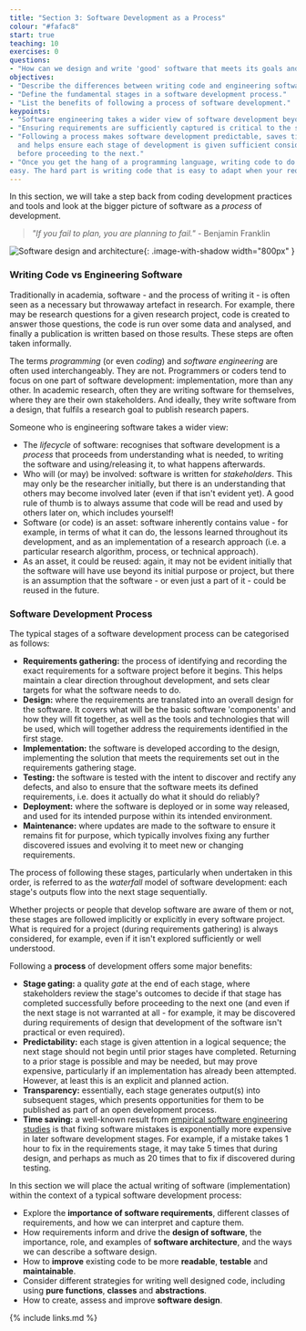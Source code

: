 ```yaml
---
title: "Section 3: Software Development as a Process"
colour: "#fafac8"
start: true
teaching: 10
exercises: 0
questions:
- "How can we design and write 'good' software that meets its goals and requirements?"
objectives:
- "Describe the differences between writing code and engineering software."
- "Define the fundamental stages in a software development process."
- "List the benefits of following a process of software development."
keypoints:
- "Software engineering takes a wider view of software development beyond programming (or coding)."
- "Ensuring requirements are sufficiently captured is critical to the success of any project."
- "Following a process makes software development predictable, saves time in the long run, 
  and helps ensure each stage of development is given sufficient consideration 
  before proceeding to the next."
- "Once you get the hang of a programming language, writing code to do what you want is relatively 
easy. The hard part is writing code that is easy to adapt when your requirements change."
---
```


In this section, we will take a step back from coding development practices and tools
and look at the bigger picture of software as a *process* of development.

> *"If you fail to plan, you are planning to fail."* - Benjamin Franklin

![Software design and architecture](../fig/section3-overview.png){: .image-with-shadow width="800px" }

### Writing Code vs Engineering Software

Traditionally in academia, software - and the process of writing it -
is often seen as a necessary but throwaway artefact in research.
For example, there may be research questions for a given research project,
code is created to answer those questions,
the code is run over some data and analysed,
and finally a publication is written based on those results.
These steps are often taken informally.

The terms *programming* (or even *coding*) and *software engineering* are often used interchangeably.
They are not.
Programmers or coders tend to focus on one part of software development:
implementation, more than any other.
In academic research, often they are writing software for themselves,
where they are their own stakeholders.
And ideally, they write software from a design,
that fulfils a research goal to publish research papers.

Someone who is engineering software takes a wider view:

- The *lifecycle* of software: recognises that software development is a *process*
  that proceeds from understanding what is needed,
  to writing the software and using/releasing it,
  to what happens afterwards.
- Who will (or may) be involved: software is written for *stakeholders*.
  This may only be the researcher initially,
  but there is an understanding that others may become involved later
  (even if that isn't evident yet).
  A good rule of thumb is to always assume that
  code will be read and used by others later on, which includes yourself!
- Software (or code) is an asset: software inherently contains value -
  for example, in terms of what it can do,
  the lessons learned throughout its development,
  and as an implementation of a research approach
  (i.e. a particular research algorithm, process, or technical approach).
- As an asset, it could be reused:
  again, it may not be evident initially that the software will have use
  beyond its initial purpose or project,
  but there is an assumption that the software - or even just a part of it -
  could be reused in the future.

### Software Development Process

The typical stages of a software development process can be categorised as follows:

- **Requirements gathering:**
  the process of identifying and recording the exact requirements for a software project
  before it begins.
  This helps maintain a clear direction throughout development,
  and sets clear targets for what the software needs to do.
- **Design:** where the requirements are translated into an overall design for the software.
  It covers what will be the basic software 'components' and how they will fit together,
  as well as the tools and technologies that will be used,
  which will together address the requirements identified in the first stage.
- **Implementation:** the software is developed according to the design,
  implementing the solution that meets the requirements
  set out in the requirements gathering stage.
- **Testing:** the software is tested with the intent to discover and rectify any defects,
  and also to ensure that the software meets its defined requirements,
  i.e. does it actually do what it should do reliably?
- **Deployment:** where the software is deployed or in some way released,
  and used for its intended purpose within its intended environment.
- **Maintenance:** where updates are made to the software to ensure it remains fit for purpose,
  which typically involves fixing any further discovered issues
  and evolving it to meet new or changing requirements.

The process of following these stages, particularly when undertaken in this order,
is referred to as the *waterfall* model of software development:
each stage's outputs flow into the next stage sequentially.

Whether projects or people that develop software are aware of them or not,
these stages are followed implicitly or explicitly in every software project.
What is required for a project (during requirements gathering) is always considered, for example,
even if it isn't explored sufficiently or well understood.

Following a **process** of development offers some major benefits:

- **Stage gating:** a quality *gate* at the end of each stage,
  where stakeholders review the stage's outcomes to decide
  if that stage has completed successfully before proceeding to the next one
  (and even if the next stage is not warranted at all -
  for example, it may be discovered during requirements of design
  that development of the software isn't practical or even required).
- **Predictability:** each stage is given attention in a logical sequence;
  the next stage should not begin until prior stages have completed.
  Returning to a prior stage is possible and may be needed, but may prove expensive,
  particularly if an implementation has already been attempted.
  However, at least this is an explicit and planned action.
- **Transparency:** essentially, each stage generates output(s) into subsequent stages,
  which presents opportunities for them to be published
  as part of an open development process.
- **Time saving:** a well-known result from
  [empirical software engineering studies](https://web.archive.org/web/20160731150816/http://superwebdeveloper.com/2009/11/25/the-incredible-rate-of-diminishing-returns-of-fixing-software-bugs/)
  is that fixing software mistakes is exponentially more expensive in later software development 
  stages.
  For example, if a mistake takes 1 hour to fix in the requirements stage,
  it may take 5 times that during design,
  and perhaps as much as 20 times that to fix if discovered during testing.

In this section we will place the actual writing of software (implementation)
within the context of a typical software development process:

- Explore the **importance of software requirements**,
  different classes of requirements,
  and how we can interpret and capture them.
- How requirements inform and drive the **design of software**,
  the importance, role, and examples of **software architecture**,
  and the ways we can describe a software design.
- How to **improve** existing code to be more **readable**, **testable** and **maintainable**.
- Consider different strategies for writing well designed code, including
  using **pure functions**, **classes** and **abstractions**.
- How to create, assess and improve **software design**.


{% include links.md %}
